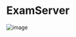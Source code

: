 # ExamServer
![image](https://user-images.githubusercontent.com/42302678/140376080-bd7a404b-4e63-4fca-baf7-84c4ae5d62a8.png)
